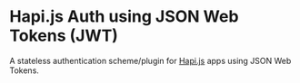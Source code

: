 # Hapi.js Auth using JSON Web Tokens (JWT)

A stateless authentication scheme/plugin for
[Hapi.js](http://hapijs.com/) apps using JSON Web Tokens.
